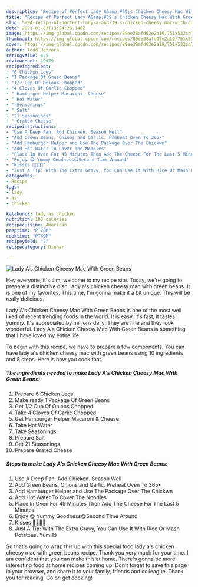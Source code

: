 ```yaml
---
description: "Recipe of Perfect Lady A&amp;#39;s Chicken Cheesy Mac With Green Beans"
title: "Recipe of Perfect Lady A&amp;#39;s Chicken Cheesy Mac With Green Beans"
slug: 5294-recipe-of-perfect-lady-a-and-39-s-chicken-cheesy-mac-with-green-beans
date: 2021-01-03T13:24:28.148Z
image: https://img-global.cpcdn.com/recipes/89ee38afd03e2a19/751x532cq70/lady-as-chicken-cheesy-mac-with-green-beans-recipe-main-photo.jpg
thumbnail: https://img-global.cpcdn.com/recipes/89ee38afd03e2a19/751x532cq70/lady-as-chicken-cheesy-mac-with-green-beans-recipe-main-photo.jpg
cover: https://img-global.cpcdn.com/recipes/89ee38afd03e2a19/751x532cq70/lady-as-chicken-cheesy-mac-with-green-beans-recipe-main-photo.jpg
author: Todd Herrera
ratingvalue: 4.5
reviewcount: 19979
recipeingredient:
- "6 Chicken Legs"
- "1 Package Of Green Beans"
- "1/2 Cup Of Onions Chopped"
- "4 Cloves Of Garlic Chopped"
- " Hamburger Helper Macaroni  Cheese"
- " Hot Water"
- " Seasonings"
- " Salt"
- "21 Seasonings"
- " Grated Cheese"
recipeinstructions:
- "Use A Deep Pan. Add Chicken. Season Well"
- "Add Green Beans, Onions and Garlic. Preheat Oven To 365•"
- "Add Hamburger Helper and Use The Package Over The Chickwn"
- "Add Hot Water To Cover The Noodles"
- "Place In Oven For 45 Minutes Then Add The Cheese For The Last 5 Minutes"
- "Enjoy 😋 Yummy Goodness😋Second Time Around"
- "Kisses 💋💋💋💋"
- "Just A Tip: With The Extra Gravy, You Can Use It With Rice Or Mash Potatoes. Yum 😋"
categories:
- Recipe
tags:
- lady
- as
- chicken

katakunci: lady as chicken 
nutrition: 103 calories
recipecuisine: American
preptime: "PT28M"
cooktime: "PT49M"
recipeyield: "2"
recipecategory: Dinner

---
```



![Lady A&#39;s Chicken Cheesy Mac With Green Beans](https://img-global.cpcdn.com/recipes/89ee38afd03e2a19/751x532cq70/lady-as-chicken-cheesy-mac-with-green-beans-recipe-main-photo.jpg)

Hey everyone, it's Jim, welcome to my recipe site. Today, we're going to prepare a distinctive dish, lady a&#39;s chicken cheesy mac with green beans. It is one of my favorites. This time, I'm gonna make it a bit unique. This will be really delicious.



Lady A&#39;s Chicken Cheesy Mac With Green Beans is one of the most well liked of recent trending foods in the world. It is easy, it's fast, it tastes yummy. It's appreciated by millions daily. They are fine and they look wonderful. Lady A&#39;s Chicken Cheesy Mac With Green Beans is something that I have loved my entire life.


To begin with this recipe, we have to prepare a few components. You can have lady a&#39;s chicken cheesy mac with green beans using 10 ingredients and 8 steps. Here is how you cook that.

<!--inarticleads1-->

##### The ingredients needed to make Lady A&#39;s Chicken Cheesy Mac With Green Beans:

1. Prepare 6 Chicken Legs
1. Make ready 1 Package Of Green Beans
1. Get 1/2 Cup Of Onions Chopped
1. Take 4 Cloves Of Garlic Chopped
1. Get  Hamburger Helper Macaroni &amp; Cheese
1. Take  Hot Water
1. Take  Seasonings:
1. Prepare  Salt
1. Get 21 Seasonings
1. Prepare  Grated Cheese




<!--inarticleads2-->

##### Steps to make Lady A&#39;s Chicken Cheesy Mac With Green Beans:

1. Use A Deep Pan. Add Chicken. Season Well
1. Add Green Beans, Onions and Garlic. Preheat Oven To 365•
1. Add Hamburger Helper and Use The Package Over The Chickwn
1. Add Hot Water To Cover The Noodles
1. Place In Oven For 45 Minutes Then Add The Cheese For The Last 5 Minutes
1. Enjoy 😋 Yummy Goodness😋Second Time Around
1. Kisses 💋💋💋💋
1. Just A Tip: With The Extra Gravy, You Can Use It With Rice Or Mash Potatoes. Yum 😋




So that's going to wrap this up with this special food lady a&#39;s chicken cheesy mac with green beans recipe. Thank you very much for your time. I am confident that you can make this at home. There's gonna be more interesting food at home recipes coming up. Don't forget to save this page in your browser, and share it to your family, friends and colleague. Thank you for reading. Go on get cooking!
